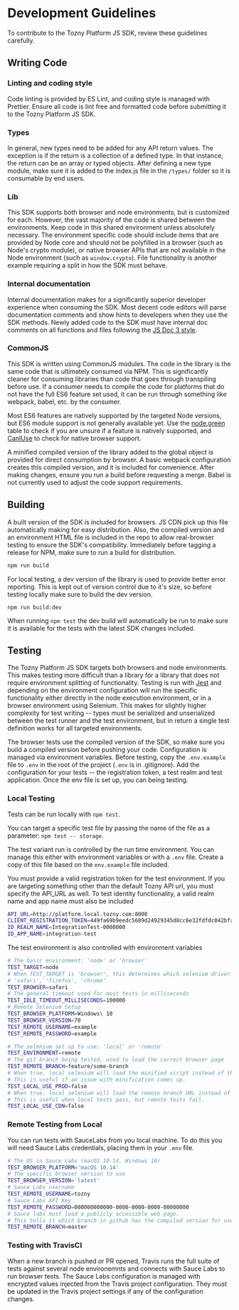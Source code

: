 # Development Guidelines

To contribute to the Tozny Platform JS SDK, review these guidelines carefully.

## Writing Code

### Linting and coding style

Code linting is provided by ES Lint, and coding style is managed with Prettier. Ensure all code is lint free and formatted code before submitting it to the Tozny Platform JS SDK.

### Types

In general, new types need to be added for any API return values. The exception is if the return is a collection of a defined type. In that instance, the return can be an array or typed objects. After defining a new type module, make sure it is added to the index.js file in the `/types/` folder so it is consumable by end users.

### Lib

This SDK supports both browser and node environments, but is customized for each. However, the vast majority of the code is shared between the environments. Keep code in this shared environment unless absolutely necessary. The environment specific code should include items that are provided by Node core and should not be polyfilled in a browser (such as Node's crypto module), or native browser APIs that are not available in the Node environment (such as `window.crypto`). File functionality is another example requiring a split in how the SDK must behave.

### Internal documentation

Internal documentation makes for a significantly superior developer experience when consuming the SDK. Most decent code editors will parse documentation comments and show hints to developers when they use the SDK methods. Newly added code to the SDK must have internal doc comments on all functions and files following the [JS Doc 3 style](https://devdocs.io/jsdoc/).

### CommonJS

This SDK is written using CommonJS modules. The code in the library is the same code that is ultimately consumed via NPM. This is significantly cleaner for consuming libraries than code that goes through transpiling before use. If a consumer needs to compile the code for platforms that do not have the full ES6 feature set used, it can be run through something like webpack, babel, etc. by the consumer.

Most ES6 features are natively supported by the targeted Node versions, but ES6 module support is not generally available yet. Use the [node.green](https://node.green/) table to check if you are unsure if a feature is natively supported, and [CanIUse](https://caniuse.com/) to check for native browser support.

A minified compiled version of the library added to the global object is provided for direct consumption by browser. A basic webpack configuration creates this compiled version, and it is included for convenience. After making changes, ensure you run a build before requesting a merge. Babel is not currently used to adjust the code support requirements.

## Building

A built version of the SDK is included for browsers. JS CDN pick up this file automatically making for easy distribution. Also, the compiled version and an environment HTML file is included in the repo to allow real-browser testing to ensure the SDK's compatibility. Immediately before tagging a release for NPM, make sure to run a build for distribution.

```sh
npm run build
```

For local testing, a dev version of the library is used to provide better error reporting. This is kept out of version control due to it's size, so before testing locally make sure to build the dev version.

```
npm run build:dev
```

When running `npm test` the dev build will automatically be run to make sure it is available for the tests with the latest SDK changes included.

## Testing

The Tozny Platform JS SDK targets both browsers and node environments. This makes testing more difficult than a library for a library that does not require environment splitting of functionality. Testing is run with [Jest](https://jestjs.io/) and depending on the environment configuration will run the specific functionality either directly in the node execution environment, or in a browser environment using Selenium. This makes for slightly higher complexity for test writing -- types must be serialized and unserialized between the test runner and the test environment, but in return a single test definition works for all targeted environments.

The browser tests use the compiled version of the SDK, so make sure you build a compiled version before pushing your code. Configuration is managed via environment variables. Before testing, copy the `.env.example` file to `.env` in the root of the project (`.env` is in .gitignore). Add the configuration for your tests -- the registration token, a test realm and test application. Once the env file is set up, you can being testing.

### Local Testing

Tests can be run locally with `npm test`.

You can target a specific test file by passing the name of the file as a parameter: `npm test -- storage`.

The test variant run is controlled by the run time environment. You can manage this either with environment variables or with a `.env` file. Create a copy of this file based on the `env.example` file included.

You must provide a valid registration token for the test environment. If you are targeting something other than the default Tozny API url, you must specify the API_URL as well. To test identity functionality, a valid realm name and app name must also be included

```sh
API_URL=http://platform.local.tozny.com:8000
CLIENT_REGISTRATION_TOKEN=449fa69b9eedc5689d24929345d8cc6e32fdfdc042bfa762a1e0319cc4e7916
ID_REALM_NAME=IntegrationTest-0000000
ID_APP_NAME=integration-test
```

The test environment is also controlled with environment variables

```sh
# The basic environment: 'node' or 'browser'
TEST_TARGET=node
# When TEST_TARGET is 'browser', this determines which selenium driver is used
# 'safari', 'firefox', 'chrome'
TEST_BROWSER=safari
# The general timeout used for most tests in milliseconds
TEST_IDLE_TIMEOUT_MILLISECONDS=100000
# Remote Selenium Setup
TEST_BROWSER_PLATFORM=Windows\ 10
TEST_BROWSER_VERSION=70
TEST_REMOTE_USERNAME=example
TEST_REMOTE_PASSWORD=example

# The selenium set up to use: 'local' or 'remote'
TEST_ENVIRONMENT=remote
# The git branch being tested, used to load the correct browser page
TEST_REMOTE_BRANCH=feature/some-branch
# When true, local selenium will load the minified script instead of the dev version
# This is useful if an issue with minification comes up.
TEST_LOCAL_USE_PROD=false
# When true, local selenium will load the remote branch URL instead of the local copy
# This is useful when local tests pass, but remote tests fail.
TEST_LOCAL_USE_CDN=false
```

### Remote Testing from Local

You can run tests with SauceLabs from you local machine. To do this you will need Sauce Labs credentials, placing them in your `.env` file.

```sh
# The OS in Sauce Labs (macOS 10.14, Windows 10)
TEST_BROWSER_PLATFORM='macOS 10.14'
# The specific browser version to use
TEST_BROWSER_VERSION='latest'
# Sauce Labs username
TEST_REMOTE_USERNAME=tozny
# Sauce Labs API Key
TEST_REMOTE_PASSWORD=000000000000-0000-0000-0000-00000000
# Sauce labs must load a publicly accessible web page.
# This tells it which branch in github has the compiled version for used in testing.
TEST_REMOTE_BRANCH=master
```

### Testing with TravisCI

When a new branch is pushed or PR opened, Travis runs the full suite of tests against several node environemnts and connects with Sauce Labs to run browser tests. The Sauce Labs configuration is managed with encrypted values injected from the Travis project configuration. They must be updated in the Travis project settings if any of the configuration changes.
